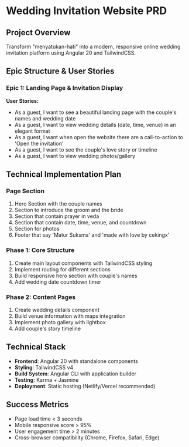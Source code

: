 # Wedding Invitation Website PRD

## Project Overview
Transform "menyatukan-hati" into a modern, responsive online wedding invitation platform using Angular 20 and TailwindCSS.

## Epic Structure & User Stories

### Epic 1: Landing Page & Invitation Display
**User Stories:**
- As a guest, I want to see a beautiful landing page with the couple's names and wedding date
- As a guest, I want to view wedding details (date, time, venue) in an elegant format
- As a guest, I want when open the website there are a call-to-action to 'Open the invitation'
- As a guest, I want to see the couple's love story or timeline
- As a guest, I want to view wedding photos/gallery

## Technical Implementation Plan

### Page Section
1. Hero Section with the couple names
2. Section to introduce the groom and the bride
3. Section that contain prayer in veda
4. Section that contain date, time, venue, and countdown
5. Section for photos
6. Footer that say 'Matur Suksma' and 'made with love by cekingx'

### Phase 1: Core Structure
1. Create main layout components with TailwindCSS styling
2. Implement routing for different sections
3. Build responsive hero section with couple's names
4. Add wedding date countdown timer

### Phase 2: Content Pages
1. Create wedding details component
2. Build venue information with maps integration
3. Implement photo gallery with lightbox
4. Add couple's story timeline

## Technical Stack
- **Frontend**: Angular 20 with standalone components
- **Styling**: TailwindCSS v4
- **Build System**: Angular CLI with application builder
- **Testing**: Karma + Jasmine
- **Deployment**: Static hosting (Netlify/Vercel recommended)

## Success Metrics
- Page load time < 3 seconds
- Mobile responsive score > 95%
- User engagement time > 2 minutes
- Cross-browser compatibility (Chrome, Firefox, Safari, Edge)